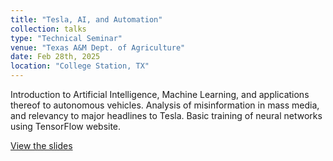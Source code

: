 ```yaml
---
title: "Tesla, AI, and Automation"
collection: talks
type: "Technical Seminar"
venue: "Texas A&M Dept. of Agriculture"
date: Feb 28th, 2025
location: "College Station, TX"
---
```

Introduction to Artificial Intelligence, Machine Learning, and applications thereof to autonomous vehicles. Analysis of misinformation in mass media, and relevancy to major headlines to Tesla. Basic training of neural networks using TensorFlow website. 

[View the slides](https://ian-wilhite.github.io/files/Wilhite_Ian_AGCJ_Tesla_AI_Automation_case_study.pdf)

